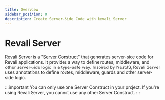 ```yaml
---
title: Overview
sidebar_position: 0
description: Create Server-Side Code with Revali Server
---
```


# Revali Server

Revali Server is a "[Server Construct][server-construct]" that generates server-side code for Revali applications. It provides a way to define routes, middleware, and other server-side logic in a type-safe way. Inspired by NestJS, Revali Server uses annotations to define routes, middleware, guards and other server-side logic.

:::important
You can only use one Server Construct in your project. If you're using Revali Server, you cannot use any other Server Construct.
:::

[server-construct]: ../../constructs/overview.md#server-constructs
